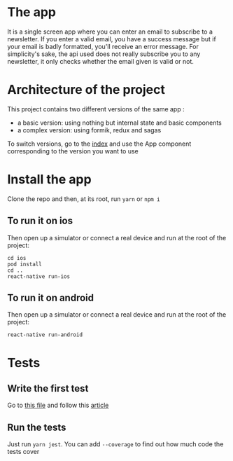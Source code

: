 # The app

It is a single screen app where you can enter an email to subscribe to a newsletter. If you enter a valid email, you have a success message but if your email is badly formatted, you'll receive an error message. For simplicity's sake, the api used does not really subscribe you to any newsletter, it only checks whether the email given is valid or not.

# Architecture of the project

This project contains two different versions of the same app :

- a basic version: using nothing but internal state and basic components
- a complex version: using formik, redux and sagas

To switch versions, go to the [index](./index.js) and use the App component corresponding to the version you want to use

# Install the app

Clone the repo and then, at its root, run
`yarn`
or
`npm i`

## To run it on ios

Then open up a simulator or connect a real device and run at the root of the project:

```
cd ios
pod install
cd ..
react-native run-ios
```

## To run it on android

Then open up a simulator or connect a real device and run at the root of the project:

```
react-native run-android
```

# Tests

## Write the first test

Go to [this file](./src/basic-version/pages/Home/__tests__/Home.test.tsx) and follow this [article]()

## Run the tests

Just run `yarn jest`. You can add `--coverage` to find out how much code the tests cover
